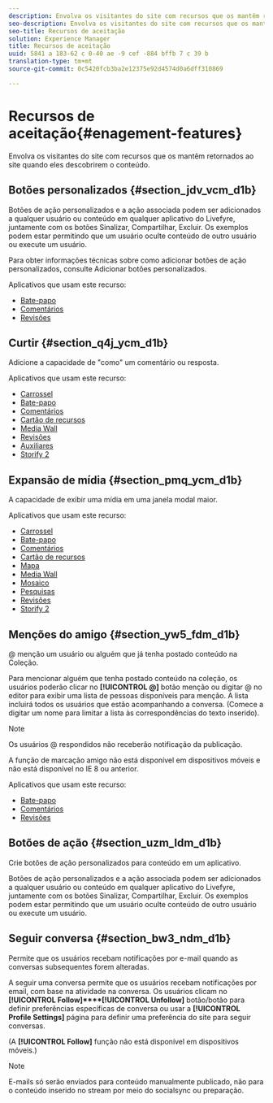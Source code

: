 ```yaml
---
description: Envolva os visitantes do site com recursos que os mantêm retornados ao site quando eles descobrirem o conteúdo.
seo-description: Envolva os visitantes do site com recursos que os mantêm retornados ao site quando eles descobrirem o conteúdo.
seo-title: Recursos de aceitação
solution: Experience Manager
title: Recursos de aceitação
uuid: 5841 a 183-62 c 0-40 ae -9 cef -884 bffb 7 c 39 b
translation-type: tm+mt
source-git-commit: 0c5420fcb3ba2e12375e92d4574d0a6dff310869

---
```



# Recursos de aceitação{#enagement-features}

Envolva os visitantes do site com recursos que os mantêm retornados ao site quando eles descobrirem o conteúdo.

## Botões personalizados {#section_jdv_vcm_d1b}

Botões de ação personalizados e a ação associada podem ser adicionados a qualquer usuário ou conteúdo em qualquer aplicativo do Livefyre, juntamente com os botões Sinalizar, Compartilhar, Excluir. Os exemplos podem estar permitindo que um usuário oculte conteúdo de outro usuário ou execute um usuário.

Para obter informações técnicas sobre como adicionar botões de ação personalizados, consulte Adicionar botões personalizados.

Aplicativos que usam este recurso:

* [Bate-papo](../c-about-apps/c-chat-app/c-chat-app.md#c_chat_app)
* [Comentários](/help/using/c-about-apps/c-comments/c-comments.md)
* [Revisões](../c-about-apps/c-reviews-app/c-reviews-app.md#c_reviews_app)

## Curtir {#section_q4j_ycm_d1b}

Adicione a capacidade de &quot;como&quot; um comentário ou resposta.

Aplicativos que usam este recurso:

* [Carrossel](../c-about-apps/c-carousel-app/c-carousel-app.md#c_carousel_app)
* [Bate-papo](../c-about-apps/c-chat-app/c-chat-app.md#c_chat_app)
* [Comentários](/help/using/c-about-apps/c-comments/c-comments.md)
* [Cartão de recursos](../c-about-apps/c-feature-card-app/c-feature-card-app.md#c_feature_card_app)
* [Media Wall](../c-about-apps/c-media-wall-app/c-media-wall-app.md#c_media_wall_app)
* [Revisões](../c-about-apps/c-reviews-app/c-reviews-app.md#c_reviews_app)
* [Auxiliares](../c-about-apps/c-sidenotes-app/c-sidenotes-app.md#c_sidenotes_app)
* [Storify 2](../c-about-apps/c-storify2/c-storify2.md#c_storify2)

## Expansão de mídia {#section_pmq_ycm_d1b}

A capacidade de exibir uma mídia em uma janela modal maior.

Aplicativos que usam este recurso:

* [Carrossel](../c-about-apps/c-carousel-app/c-carousel-app.md#c_carousel_app)
* [Bate-papo](../c-about-apps/c-chat-app/c-chat-app.md#c_chat_app)
* [Comentários](/help/using/c-about-apps/c-comments/c-comments.md)
* [Cartão de recursos](../c-about-apps/c-feature-card-app/c-feature-card-app.md#c_feature_card_app)
* [Mapa](../c-about-apps/c-map-app/c-map-app.md#c_map_app)
* [Media Wall](../c-about-apps/c-media-wall-app/c-media-wall-app.md#c_media_wall_app)
* [Mosaico](../c-about-apps/c-mosaic-app/c-mosaic-app.md#c_mosaic_app)
* [Pesquisas](../c-about-apps/c-polls-app/c-polls-app.md#c_polls_app)
* [Revisões](../c-about-apps/c-reviews-app/c-reviews-app.md#c_reviews_app)
* [Storify 2](../c-about-apps/c-storify2/c-storify2.md#c_storify2)

## Menções do amigo {#section_yw5_fdm_d1b}

@ menção um usuário ou alguém que já tenha postado conteúdo na Coleção.

Para mencionar alguém que tenha postado conteúdo na coleção, os usuários poderão clicar no **[!UICONTROL @]** botão menção ou digitar @ no editor para exibir uma lista de pessoas disponíveis para menção. A lista incluirá todos os usuários que estão acompanhando a conversa. (Comece a digitar um nome para limitar a lista às correspondências do texto inserido).

>[!NOTE]
>
>Os usuários @ respondidos não receberão notificação da publicação.

A função de marcação amigo não está disponível em dispositivos móveis e não está disponível no IE 8 ou anterior.

Aplicativos que usam este recurso:

* [Bate-papo](../c-about-apps/c-chat-app/c-chat-app.md#c_chat_app)
* [Comentários](/help/using/c-about-apps/c-comments/c-comments.md)
* [Revisões](../c-about-apps/c-reviews-app/c-reviews-app.md#c_reviews_app)

## Botões de ação {#section_uzm_ldm_d1b}

Crie botões de ação personalizados para conteúdo em um aplicativo.

Botões de ação personalizados e a ação associada podem ser adicionados a qualquer usuário ou conteúdo em qualquer aplicativo do Livefyre, juntamente com os botões Sinalizar, Compartilhar, Excluir. Os exemplos podem estar permitindo que um usuário oculte conteúdo de outro usuário ou execute um usuário.

## Seguir conversa {#section_bw3_ndm_d1b}

Permite que os usuários recebam notificações por e-mail quando as conversas subsequentes forem alteradas.

A seguir uma conversa permite que os usuários recebam notificações por email, com base na atividade na conversa. Os usuários clicam no **[!UICONTROL Follow]****[!UICONTROL Unfollow]** botão/botão para definir preferências específicas de conversa ou usar a **[!UICONTROL Profile Settings]** página para definir uma preferência do site para seguir conversas.

(A **[!UICONTROL Follow]** função não está disponível em dispositivos móveis.)

>[!NOTE]
>
>E-mails só serão enviados para conteúdo manualmente publicado, não para o conteúdo inserido no stream por meio do socialsync ou preparação.

